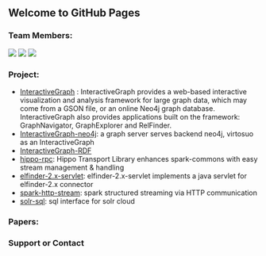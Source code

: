 ## Welcome to GitHub Pages

### Team Members:
<img src="https://avatars0.githubusercontent.com/u/2328905?s=60&v=4"> 
<img src="https://avatars1.githubusercontent.com/u/32104495?s=60&v=4">
<img src="https://avatars3.githubusercontent.com/u/18690803?s=60&v=4">

### Project:
- [InteractiveGraph](https://github.com/grapheco/InteractiveGraph) : InteractiveGraph provides a web-based interactive visualization and analysis framework for large graph data, which may come from a GSON file, or an online Neo4j graph database. InteractiveGraph also provides applications built on the framework: GraphNavigator, GraphExplorer and RelFinder. 
- [InteractiveGraph-neo4j](https://github.com/grapheco/InteractiveGraph-neo4j): a graph server serves backend neo4j, virtosuo as an InteractiveGraph
- [InteractiveGraph-RDF](https://github.com/grapheco/InteractiveGraph-RDF)
- [hippo-rpc](https://github.com/bluejoe2008/hippo-rpc): Hippo Transport Library enhances spark-commons with easy stream management & handling
- [elfinder-2.x-servlet](https://github.com/bluejoe2008/elfinder-2.x-servlet): elfinder-2.x-servlet implements a java servlet for elfinder-2.x connector
- [spark-http-stream](https://github.com/bluejoe2008/spark-http-stream): spark structured streaming via HTTP communication
- [solr-sql](https://github.com/bluejoe2008/solr-sql): sql interface for solr cloud

### Papers:


### Support or Contact


